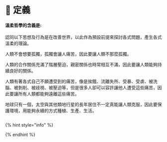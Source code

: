 # 	定義

####  溫柔哲學的含義是:

認同以下思想及行為是在改善世界，以此作為預設前提來探討各式問題，產生各式溫柔的理論。

人類不會想要孤獨，孤獨會讓人痛苦，因此要讓人類不那麼孤獨。

人類的合作關係充滿了階層壓迫，親密關係也時常相互不滿，因此要讓人類能夠持續良好的關係。

人類有著各式自己不願遭受到的痛苦，像是挨餓、流離失所、受暴、受虐、被洗腦、被剝削、被歧視、被壓迫等，但是很多人卻可以容許讓他人遭受這些痛苦，因此要讓所有人類都能夠遠離這些痛苦。

地球只有一個，太空與其他類地行星的長年居住不一定真能讓人類克服，因此要保護環境，用能夠永續的方式種植、生產、生活。

```

```

{% hint style="info" %}

{% endhint %}

```

```



